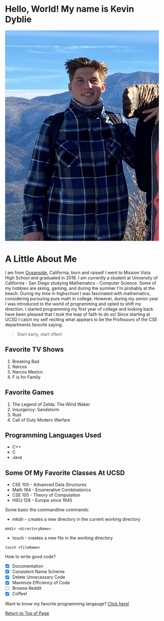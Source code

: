 # **Hello, World! My name is Kevin Dyblie**

![](Bear2020.jpg)

# A Little About Me

I am from [Oceanside](https://visitoceanside.org/), California, born and raised! I went to Mission Vista High School and graduated in 2018. I am currently a student at University of California - San Diego studying Mathematics - Computer Science. Some of my hobbies are skiing, gaming, and during the summer I'm probably at the beach. During my time in highschool I was fascinated with mathematics, considering pursuring pure math in college. However, during my senior year I was introduced to the world of programming and opted to shift my direction. I started programming my first year of college and looking back have been pleased that I took the leap of faith to do so! Since starting at UCSD I catch my self reciting what appears to be the Professors of the CSE departments favorite saying:
> Start early, start often!

## Favorite TV Shows
1. Breaking Bad 
2. Narcos
3. Narcos Mexico
4. F is for Family

## Favorite Games
1. The Legend of Zelda: The Wind Waker
2. Insurgency: Sandstorm
3. Rust
4. Call of Duty Modern Warfare

## Programming Languages Used
 - C++
 - C
 - Java

## Some Of My Favorite Classes At UCSD
- CSE 100 - Advanced Data Structures
- Math 184 - Enumerative Combinatorics
- CSE 105 - Theory of Computation
- HIEU 128 - Europe since 1945

Some basic the commandline commands:
- mkdir - creates a new directory in the current working directory
```
mkdir <directoryName>
```
- touch - creates a new file in the working directory
```
touch <fileName>
```
How to write good code?
- [x] Documentation
- [x] Consistent Name Scheme
- [x] Delete Unnecessary Code
- [x] Maximize Efficiency of Code
- [ ] Browse Reddit
- [x] Coffee!

Want to know my favorite programming langauge? [Click here!](README.md)

[Return to Top of Page](#hello-world-my-name-is-kevin-dyblie)